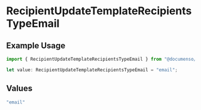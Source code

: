 # RecipientUpdateTemplateRecipientsTypeEmail

## Example Usage

```typescript
import { RecipientUpdateTemplateRecipientsTypeEmail } from "@documenso/sdk-typescript/models/operations";

let value: RecipientUpdateTemplateRecipientsTypeEmail = "email";
```

## Values

```typescript
"email"
```